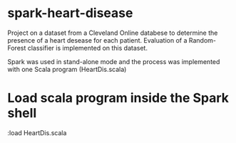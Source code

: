 # spark-heart-disease

Project on a dataset from a Cleveland Online databese to determine the presence of a heart desease for each patient. Evaluation of a Random-Forest classifier is implemented on this dataset.

Spark was used in stand-alone mode and the process was implemented with one Scala program (HeartDis.scala)

# Load scala program inside the Spark shell

:load HeartDis.scala
